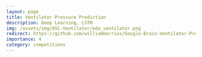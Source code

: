 ```yaml
---
layout: page
title: Ventilator Pressure Prediction
description: Deep Learning, LSTM
img: /assets/img/DSC-Ventilator/eda_ventilator.png
redirect: https://github.com/williamberrios/Google-Brain-Ventilator-Pressure
importance: 4
category: competitions
---
```

